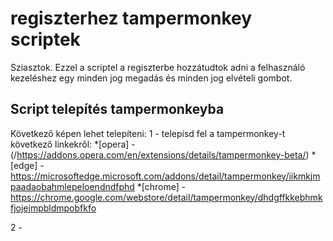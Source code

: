 # regiszterhez tampermonkey scriptek

Sziasztok. 
Ezzel a scriptel a regiszterbe hozzátudtok adni a felhasználó kezeléshez egy minden jog megadás és minden jog elvételi gombot. 

## Script telepítés tampermonkeyba

Következő képen lehet telepíteni:
1 - telepísd fel a tampermonkey-t következő linkekről:
 *[opera] - (/https://addons.opera.com/en/extensions/details/tampermonkey-beta/)
  *[edge] - https://microsoftedge.microsoft.com/addons/detail/tampermonkey/iikmkjmpaadaobahmlepeloendndfphd
*[chrome] - https://chrome.google.com/webstore/detail/tampermonkey/dhdgffkkebhmkfjojejmpbldmpobfkfo

2 - 
